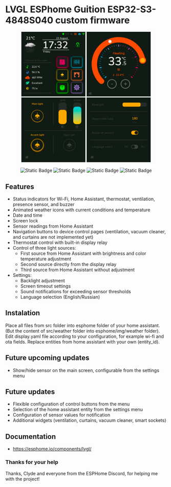 # LVGL ESPhome Guition ESP32-S3-4848S040 custom firmware

<p align="center">
 <img width="200px" src="https://github.com/alaltitov/display/raw/ff08af58a90efc1293003959ed4ca9c6d12962bf/png/screen3.png">
 <img width="200px" src="https://github.com/alaltitov/display/raw/ff08af58a90efc1293003959ed4ca9c6d12962bf/png/screen2.png">
 <img width="200px" src="https://github.com/alaltitov/display/raw/ff08af58a90efc1293003959ed4ca9c6d12962bf/png/screen1.png">
 <img width="200px" src="https://github.com/alaltitov/display/raw/ff08af58a90efc1293003959ed4ca9c6d12962bf/png/screen0.png">
</p>

<p align="center">
    <img alt="Static Badge" src="https://img.shields.io/badge/made%20by-alaltitov-blue">
    <img alt="Static Badge" src="https://img.shields.io/badge/version-v1.0%20Alpha-green">
    <img alt="Static Badge" src="https://img.shields.io/badge/esphome min version-2024.8.0-red">
    <img alt="Static Badge" src="https://img.shields.io/badge/license-MIT-orange">
</p>

## Features

- Status indicators for Wi-Fi, Home Assistant, thermostat, ventilation, presence sensor, and buzzer
- Animated weather icons with current conditions and temperature
- Date and time
- Screen lock
- Sensor readings from Home Assistant
- Navigation buttons to device control pages (ventilation, vacuum cleaner, and curtains are not implemented yet)
- Thermostat control with built-in display relay
- Control of three light sources:
  * First source from Home Assistant with brightness and color temperature adjustment
  * Second source directly from the display relay
  * Third source from Home Assistant without adjustment
- Settings:
  * Backlight adjustment
  * Screen timeout settings
  * Sound notifications for exceeding sensor thresholds
  * Language selection (English/Russian)

## Instalation

Place all files from src folder into esphome folder of your home assistant. (But the content of src/weather folder into esphome/img/weather folder). Edit display.yaml file according to your configuration, for example wi-fi and ota fields. Replace entities from home assistant with your own (entity_id).

## Future upcoming updates
- Show/hide sensor on the main screen, configurable from the settings menu

## Future updates
- Flexible configuration of control buttons from the menu
- Selection of the home assistant entity from the settings menu
- Configuration of sensor values ​​for notification
- Additional widgets (ventilation, curtains, vacuum cleaner, smart sockets)

## Documentation

- https://esphome.io/components/lvgl/

### Thanks for your help



Thanks, Clyde and everyone from the ESPHome Discord, for helping me with the project!
